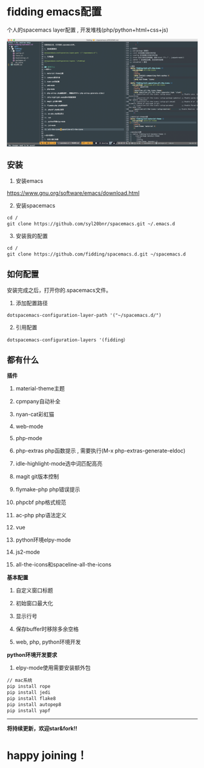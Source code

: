 
# fidding emacs配置
个人的spacemacs layer配置 , 开发堆栈(php/python+html+css+js)
<p align="center"><img src="/images/picture.png" alt="fidding"/></p>

## 安装

1. 安装emacs

 https://www.gnu.org/software/emacs/download.html

2. 安装spacemacs
```
cd /
git clone https://github.com/syl20bnr/spacemacs.git ~/.emacs.d
```
3. 安装我的配置
```
cd /
git clone https://github.com/fidding/spacemacs.d.git ~/spacemacs.d
```

## 如何配置

安装完成之后，打开你的.spacemacs文件。

1. 添加配置路径
```
dotspacemacs-configuration-layer-path '("~/spacemacs.d/")
```
2. 引用配置
```
dotspacemacs-configuration-layers '(fidding）
```

## 都有什么
**插件**

1. material-theme主题

2. cpmpany自动补全

3. nyan-cat彩虹猫

4. web-mode

5. php-mode

6. php-extras php函数提示 , 需要执行(M-x php-extras-generate-eldoc)

7. idle-highlight-mode选中词匹配高亮

8. magit git版本控制

9. flymake-php php错误提示

10. phpcbf php格式规范

11. ac-php php语法定义

12. vue

13. python环境elpy-mode

14. js2-mode

15. all-the-icons和spaceline-all-the-icons


**基本配置**

1. 自定义窗口标题

2. 初始窗口最大化

3. 显示行号

4. 保存buffer时移除多余空格

5. web, php, python环境开发

**python环境开发要求**
1. elpy-mode使用需要安装额外包
``` shell
// mac系统
pip install rope
pip install jedi
pip install flake8
pip install autopep8
pip install yapf
```

***
**将持续更新，欢迎star&fork!!**
# happy joining！
